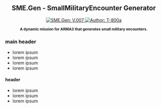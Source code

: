 <h2 align="center">SME.Gen - SmallMilitaryEncounter Generator</h2>
<p align="center">
    <a href="#">
        <img src="https://img.shields.io/badge/SME.Gen-V.007-green.svg?style=flat-square" alt="SME.Gen: V.007">
    </a>
    <a href="#">
        <img src="http://img.shields.io/badge/Author-T--800a-blue.svg?style=flat-square" alt="Author: T-800a">
    </a>
</p>
<p align="center"><sup><strong>A dynamic mission for ARMA3 that generates small military encounters.</strong></sup></p>

### main header
- lorem ipsum
- lorem ipsum
- lorem ipsum
- lorem ipsum

#### header
- lorem ipsum
- lorem ipsum
- lorem ipsum
